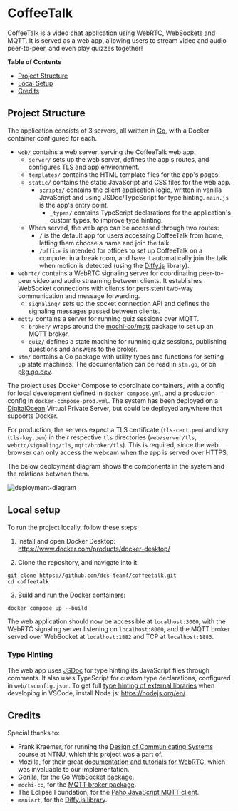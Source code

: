# CoffeeTalk

CoffeeTalk is a video chat application using WebRTC, WebSockets and MQTT. It is served as a web app, allowing users to stream video and audio peer-to-peer, and even play quizzes together!

**Table of Contents**

- [Project Structure](#project-structure)
- [Local Setup](#local-setup)
- [Credits](#credits)

## Project Structure

The application consists of 3 servers, all written in [Go](https://go.dev/), with a Docker container configured for each.

- `web/` contains a web server, serving the CoffeeTalk web app.
  - `server/` sets up the web server, defines the app's routes, and configures TLS and app environment.
  - `templates/` contains the HTML template files for the app's pages.
  - `static/` contains the static JavaScript and CSS files for the web app.
    - `scripts/` contains the client application logic, written in vanilla JavaScript and using JSDoc/TypeScript for type hinting. `main.js` is the app's entry point.
      - `_types/` contains TypeScript declarations for the application's custom types, to improve type hinting.
  - When served, the web app can be accessed through two routes:
    - `/` is the default app for users accessing CoffeeTalk from home, letting them choose a name and join the talk.
    - `/office` is intended for offices to set up CoffeeTalk on a computer in a break room, and have it automatically join the talk when motion is detected (using the [Diffy.js](https://github.com/maniart/diffyjs#readme) library).
- `webrtc/` contains a WebRTC signaling server for coordinating peer-to-peer video and audio streaming between clients. It establishes WebSocket connections with clients for persistent two-way communication and message forwarding.
  - `signaling/` sets up the socket connection API and defines the signaling messages passed between clients.
- `mqtt/` contains a server for running quiz sessions over MQTT.
  - `broker/` wraps around the [mochi-co/mqtt](https://github.com/mochi-co/mqtt#readme) package to set up an MQTT broker.
  - `quiz/` defines a state machine for running quiz sessions, publishing questions and answers to the broker.
- `stm/` contains a Go package with utility types and functions for setting up state machines. The documentation can be read in `stm.go`, or on [pkg.go.dev](https://pkg.go.dev/github.com/dcs-team4/coffeetalk/stm).

The project uses Docker Compose to coordinate containers, with a config for local development defined in `docker-compose.yml`, and a production config in `docker-compose-prod.yml`. The system has been deployed on a [DigitalOcean](https://www.digitalocean.com/) Virtual Private Server, but could be deployed anywhere that supports Docker.

For production, the servers expect a TLS certificate (`tls-cert.pem`) and key (`tls-key.pem`) in their respective `tls` directories (`web/server/tls`, `webrtc/signaling/tls`, `mqtt/broker/tls`). This is required, since the web browser can only access the webcam when the app is served over HTTPS.

The below deployment diagram shows the components in the system and the relations between them.

![deployment-diagram](https://raw.githubusercontent.com/dcs-team4/coffeetalk/docs/assets/deployment-diagram.png)

## Local setup

To run the project locally, follow these steps:

1. Install and open Docker Desktop: https://www.docker.com/products/docker-desktop/

2. Clone the repository, and navigate into it:

```
git clone https://github.com/dcs-team4/coffeetalk.git
cd coffeetalk
```

3. Build and run the Docker containers:

```
docker compose up --build
```

The web application should now be accessible at `localhost:3000`, with the WebRTC signaling server listening on `localhost:8000`, and the MQTT broker served over WebSocket at `localhost:1882` and TCP at `localhost:1883`.

### Type Hinting

The web app uses [JSDoc](https://www.typescriptlang.org/docs/handbook/jsdoc-supported-types.html) for type hinting its JavaScript files through comments. It also uses TypeScript for custom type declarations, configured in `web/tsconfig.json`. To get full [type hinting of external libraries](https://code.visualstudio.com/docs/nodejs/working-with-javascript#_typings-and-automatic-type-acquisition) when developing in VSCode, install Node.js: https://nodejs.org/en/.

## Credits

Special thanks to:

- Frank Kraemer, for running the [Design of Communicating Systems](https://www.ntnu.edu/studies/courses/TTM4115) course at NTNU, which this project was a part of.
- Mozilla, for their great [documentation and tutorials for WebRTC](https://developer.mozilla.org/en-US/docs/Web/API/WebRTC_API/Signaling_and_video_calling), which was invaluable to our implementation.
- Gorilla, for the [Go WebSocket package](https://github.com/gorilla/websocket#readme).
- `mochi-co`, for the [MQTT broker package](https://github.com/mochi-co/mqtt#readme).
- The Eclipse Foundation, for the [Paho JavaScript MQTT client](https://www.eclipse.org/paho/index.php?page=clients/js/index.php).
- `maniart`, for the [Diffy.js library](https://github.com/maniart/diffyjs#readme).
